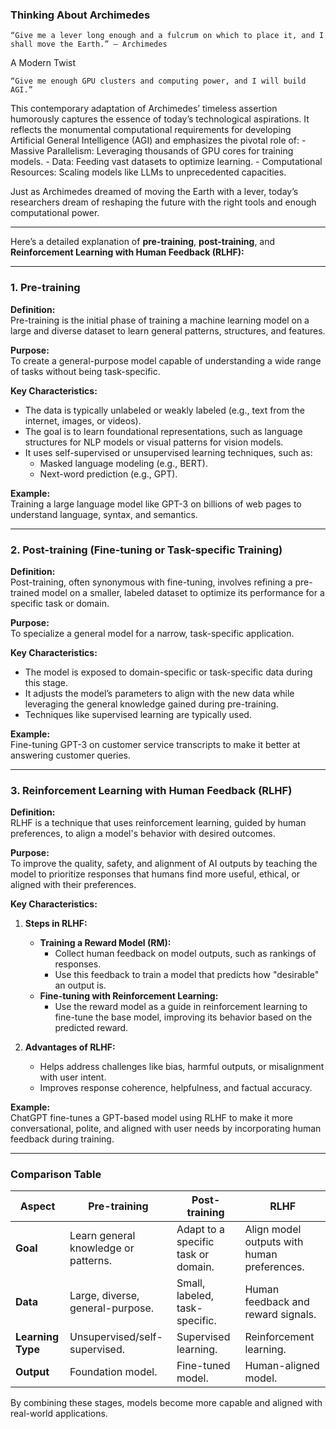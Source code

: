 

### Thinking About Archimedes

	“Give me a lever long enough and a fulcrum on which to place it, and I shall move the Earth.” – Archimedes

A Modern Twist

	“Give me enough GPU clusters and computing power, and I will build AGI.”

This contemporary adaptation of Archimedes’ timeless assertion humorously captures the essence of today’s technological aspirations. It reflects the monumental computational requirements for developing Artificial General Intelligence (AGI) and emphasizes the pivotal role of:
	-	Massive Parallelism: Leveraging thousands of GPU cores for training models.
	-	Data: Feeding vast datasets to optimize learning.
	-	Computational Resources: Scaling models like LLMs to unprecedented capacities.

Just as Archimedes dreamed of moving the Earth with a lever, today’s researchers dream of reshaping the future with the right tools and enough computational power.

--- 


Here’s a detailed explanation of **pre-training**, **post-training**, and **Reinforcement Learning with Human Feedback (RLHF):**

---

### **1. Pre-training**
**Definition:**  
Pre-training is the initial phase of training a machine learning model on a large and diverse dataset to learn general patterns, structures, and features. 

**Purpose:**  
To create a general-purpose model capable of understanding a wide range of tasks without being task-specific.

**Key Characteristics:**
- The data is typically unlabeled or weakly labeled (e.g., text from the internet, images, or videos).
- The goal is to learn foundational representations, such as language structures for NLP models or visual patterns for vision models.
- It uses self-supervised or unsupervised learning techniques, such as:
  - Masked language modeling (e.g., BERT).
  - Next-word prediction (e.g., GPT).

**Example:**  
Training a large language model like GPT-3 on billions of web pages to understand language, syntax, and semantics.

---

### **2. Post-training (Fine-tuning or Task-specific Training)**
**Definition:**  
Post-training, often synonymous with fine-tuning, involves refining a pre-trained model on a smaller, labeled dataset to optimize its performance for a specific task or domain.

**Purpose:**  
To specialize a general model for a narrow, task-specific application.

**Key Characteristics:**
- The model is exposed to domain-specific or task-specific data during this stage.
- It adjusts the model’s parameters to align with the new data while leveraging the general knowledge gained during pre-training.
- Techniques like supervised learning are typically used.

**Example:**  
Fine-tuning GPT-3 on customer service transcripts to make it better at answering customer queries.

---

### **3. Reinforcement Learning with Human Feedback (RLHF)**
**Definition:**  
RLHF is a technique that uses reinforcement learning, guided by human preferences, to align a model's behavior with desired outcomes.

**Purpose:**  
To improve the quality, safety, and alignment of AI outputs by teaching the model to prioritize responses that humans find more useful, ethical, or aligned with their preferences.

**Key Characteristics:**
1. **Steps in RLHF:**
   - **Training a Reward Model (RM):**
     - Collect human feedback on model outputs, such as rankings of responses.
     - Use this feedback to train a model that predicts how "desirable" an output is.
   - **Fine-tuning with Reinforcement Learning:**
     - Use the reward model as a guide in reinforcement learning to fine-tune the base model, improving its behavior based on the predicted reward.

2. **Advantages of RLHF:**
   - Helps address challenges like bias, harmful outputs, or misalignment with user intent.
   - Improves response coherence, helpfulness, and factual accuracy.

**Example:**  
ChatGPT fine-tunes a GPT-based model using RLHF to make it more conversational, polite, and aligned with user needs by incorporating human feedback during training.

---

### **Comparison Table**

| **Aspect**                | **Pre-training**                        | **Post-training**                   | **RLHF**                                |
|---------------------------|-----------------------------------------|-------------------------------------|-----------------------------------------|
| **Goal**                  | Learn general knowledge or patterns.   | Adapt to a specific task or domain. | Align model outputs with human preferences. |
| **Data**                  | Large, diverse, general-purpose.       | Small, labeled, task-specific.      | Human feedback and reward signals.       |
| **Learning Type**         | Unsupervised/self-supervised.          | Supervised learning.                | Reinforcement learning.                 |
| **Output**                | Foundation model.                      | Fine-tuned model.                   | Human-aligned model.                    |

By combining these stages, models become more capable and aligned with real-world applications.
